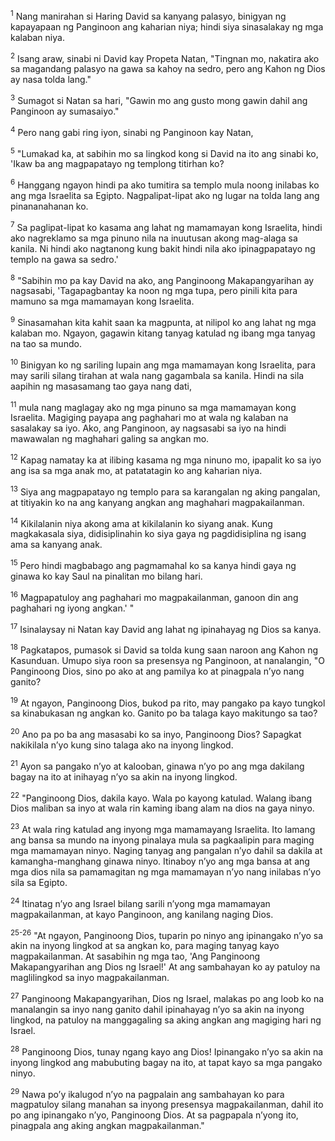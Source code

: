 <sup>1</sup>
Nang manirahan si Haring David sa kanyang palasyo, binigyan ng kapayapaan ng Panginoon ang kaharian niya; hindi siya sinasalakay ng mga kalaban niya. 

<sup>2</sup>
Isang araw, sinabi ni David kay Propeta Natan, "Tingnan mo, nakatira ako sa magandang palasyo na gawa sa kahoy na sedro, pero ang Kahon ng Dios ay nasa tolda lang." 

<sup>3</sup>
Sumagot si Natan sa hari, "Gawin mo ang gusto mong gawin dahil ang Panginoon ay sumasaiyo." 

<sup>4</sup>
Pero nang gabi ring iyon, sinabi ng Panginoon kay Natan, 

<sup>5</sup>
"Lumakad ka, at sabihin mo sa lingkod kong si David na ito ang sinabi ko, 'Ikaw ba ang magpapatayo ng templong titirhan ko? 

<sup>6</sup>
Hanggang ngayon hindi pa ako tumitira sa templo mula noong inilabas ko ang mga Israelita sa Egipto. Nagpalipat-lipat ako ng lugar na tolda lang ang pinananahanan ko. 

<sup>7</sup>
Sa paglipat-lipat ko kasama ang lahat ng mamamayan kong Israelita, hindi ako nagreklamo sa mga pinuno nila na inuutusan akong mag-alaga sa kanila. Ni hindi ako nagtanong kung bakit hindi nila ako ipinagpapatayo ng templo na gawa sa sedro.' 

<sup>8</sup>
"Sabihin mo pa kay David na ako, ang Panginoong Makapangyarihan ay nagsasabi, 'Tagapagbantay ka noon ng mga tupa, pero pinili kita para mamuno sa mga mamamayan kong Israelita. 

<sup>9</sup>
Sinasamahan kita kahit saan ka magpunta, at nilipol ko ang lahat ng mga kalaban mo. Ngayon, gagawin kitang tanyag katulad ng ibang mga tanyag na tao sa mundo. 

<sup>10</sup>
Binigyan ko ng sariling lupain ang mga mamamayan kong Israelita, para may sarili silang tirahan at wala nang gagambala sa kanila. Hindi na sila aapihin ng masasamang tao gaya nang dati, 

<sup>11</sup>
mula nang maglagay ako ng mga pinuno sa mga mamamayan kong Israelita. Magiging payapa ang paghahari mo at wala ng kalaban na sasalakay sa iyo. Ako, ang Panginoon, ay nagsasabi sa iyo na hindi mawawalan ng maghahari galing sa angkan mo. 

<sup>12</sup>
Kapag namatay ka at ilibing kasama ng mga ninuno mo, ipapalit ko sa iyo ang isa sa mga anak mo, at patatatagin ko ang kaharian niya. 

<sup>13</sup>
Siya ang magpapatayo ng templo para sa karangalan ng aking pangalan, at titiyakin ko na ang kanyang angkan ang maghahari magpakailanman. 

<sup>14</sup>
Kikilalanin niya akong ama at kikilalanin ko siyang anak. Kung magkakasala siya, didisiplinahin ko siya gaya ng pagdidisiplina ng isang ama sa kanyang anak. 

<sup>15</sup>
Pero hindi magbabago ang pagmamahal ko sa kanya hindi gaya ng ginawa ko kay Saul na pinalitan mo bilang hari. 

<sup>16</sup>
Magpapatuloy ang paghahari mo magpakailanman, ganoon din ang paghahari ng iyong angkan.' " 

<sup>17</sup>
Isinalaysay ni Natan kay David ang lahat ng ipinahayag ng Dios sa kanya.

<sup>18</sup>
Pagkatapos, pumasok si David sa tolda kung saan naroon ang Kahon ng Kasunduan. Umupo siya roon sa presensya ng Panginoon, at nanalangin, "O Panginoong Dios, sino po ako at ang pamilya ko at pinagpala nʼyo nang ganito? 

<sup>19</sup>
At ngayon, Panginoong Dios, bukod pa rito, may pangako pa kayo tungkol sa kinabukasan ng angkan ko. Ganito po ba talaga kayo makitungo sa tao? 

<sup>20</sup>
Ano pa po ba ang masasabi ko sa inyo, Panginoong Dios? Sapagkat nakikilala nʼyo kung sino talaga ako na inyong lingkod. 

<sup>21</sup>
Ayon sa pangako nʼyo at kalooban, ginawa nʼyo po ang mga dakilang bagay na ito at inihayag nʼyo sa akin na inyong lingkod. 

<sup>22</sup>
"Panginoong Dios, dakila kayo. Wala po kayong katulad. Walang ibang Dios maliban sa inyo at wala rin kaming ibang alam na dios na gaya ninyo. 

<sup>23</sup>
At wala ring katulad ang inyong mga mamamayang Israelita. Ito lamang ang bansa sa mundo na inyong pinalaya mula sa pagkaalipin para maging mga mamamayan ninyo. Naging tanyag ang pangalan nʼyo dahil sa dakila at kamangha-manghang ginawa ninyo. Itinaboy nʼyo ang mga bansa at ang mga dios nila sa pamamagitan ng mga mamamayan nʼyo nang inilabas nʼyo sila sa Egipto. 

<sup>24</sup>
Itinatag nʼyo ang Israel bilang sarili nʼyong mga mamamayan magpakailanman, at kayo Panginoon, ang kanilang naging Dios.

<sup>25-26</sup>
"At ngayon, Panginoong Dios, tuparin po ninyo ang ipinangako nʼyo sa akin na inyong lingkod at sa angkan ko, para maging tanyag kayo magpakailanman. At sasabihin ng mga tao, 'Ang Panginoong Makapangyarihan ang Dios ng Israel!' At ang sambahayan ko ay patuloy na maglilingkod sa inyo magpakailanman. 

<sup>27</sup>
Panginoong Makapangyarihan, Dios ng Israel, malakas po ang loob ko na manalangin sa inyo nang ganito dahil ipinahayag nʼyo sa akin na inyong lingkod, na patuloy na manggagaling sa aking angkan ang magiging hari ng Israel. 

<sup>28</sup>
Panginoong Dios, tunay ngang kayo ang Dios! Ipinangako nʼyo sa akin na inyong lingkod ang mabubuting bagay na ito, at tapat kayo sa mga pangako ninyo. 

<sup>29</sup>
Nawa poʼy ikalugod nʼyo na pagpalain ang sambahayan ko para magpatuloy silang manahan sa inyong presensya magpakailanman, dahil ito po ang ipinangako nʼyo, Panginoong Dios. At sa pagpapala nʼyong ito, pinagpala ang aking angkan magpakailanman."